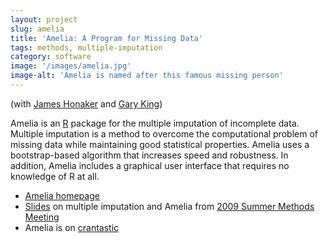 ```yaml
---
layout: project
slug: amelia
title: 'Amelia: A Program for Missing Data'
tags: methods, multiple-imputation
category: software
image: '/images/amelia.jpg'
image-alt: 'Amelia is named after this famous missing person'
---
```


(with [James Honaker][] and [Gary King][])

Amelia is an [R][] package for the multiple imputation of incomplete
data. Multiple imputation is a method to overcome the computational
problem of missing data while maintaining good statistical
properties. Amelia uses a bootstrap-based algorithm that increases
speed and robustness. In addition, Amelia includes a graphical user
interface that requires no knowledge of R at all.


* [Amelia homepage][home]
* [Slides][] on multiple imputation and Amelia from [2009 Summer Methods Meeting][polmeth2009]
* Amelia is on [crantastic][]

[James Honaker]: http://polisci.la.psu.edu/facultybios/Honaker.html
[Gary King]: http://gking.harvard.edu
[R]: http://www.r-project.org
[home]: http://gking.harvard.edu/amelia
[Slides]:  http://www.mattblackwell.org/files/papers/amelia-polmeth.pdf
[crantastic]: http://crantastic.org/packages/Amelia
[polmeth2009]: http://polmeth.wustl.edu/conferences/methods2009/index.html
